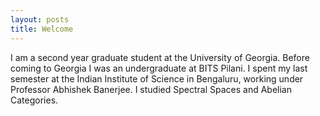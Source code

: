 ```yaml
---
layout: posts
title: Welcome
---
```


I am a second year graduate student at the University of Georgia.
Before coming to Georgia I was an undergraduate at BITS Pilani.
I spent my last semester at the Indian Institute of Science in Bengaluru, working under Professor Abhishek Banerjee.
I studied Spectral Spaces and Abelian Categories.

